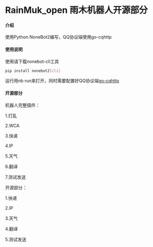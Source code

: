 # RainMuk_open 雨木机器人开源部分

#### 介绍
使用Python NoneBot2编写，QQ协议端使用go-cqhttp

#### 使用说明

使用请下载nonebot-cli工具

```sh
pip install nonebot2[cli]
```

运行用nb run来打开，同时需要配置好QQ协议端[go-cqhttp](https://github.com/Mrs4s/go-cqhttp/releases/tag/v0.9.28)

#### 开源部分

机器人完整插件：

1.打乱

2.WCA

3.快递

4.IP

5.天气

6.翻译

7.测试发送

开源部分：

1.快递

2.IP

3.天气

4.翻译

5.测试发送